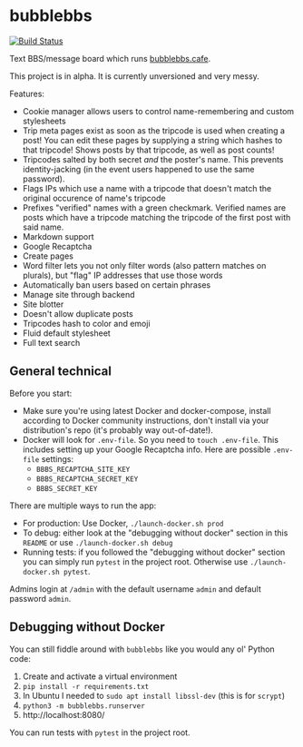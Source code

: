 # bubblebbs

[![Build
Status](https://travis-ci.org/lily-mayfield/bubblebbs.svg?branch=master)](https://travis-ci.org/lily-mayfield/bubblebbs)

Text BBS/message board which runs [bubblebbs.cafe](http://bubblebbs.cafe).

This project is in alpha. It is currently unversioned and very messy.

Features:

  * Cookie manager allows users to control name-remembering and custom
    stylesheets
  * Trip meta pages exist as soon as the tripcode is used when creating a post!
    You can edit these pages by supplying a string which hashes to that
    tripcode! Shows posts by that tripcode, as well as post counts!
  * Tripcodes salted by both secret *and* the poster's name. This prevents
    identity-jacking (in the event users happened to use the same password).
  * Flags IPs which use a name with a tripcode that doesn't match the original
    occurence of name's tripcode
  * Prefixes "verified" names with a green checkmark. Verified names are posts
    which have a tripcode matching the tripcode of the first post with said name.
  * Markdown support
  * Google Recaptcha
  * Create pages
  * Word filter lets you not only filter words (also pattern matches on
    plurals), but "flag" IP addresses that use those words
  * Automatically ban users based on certain phrases
  * Manage site through backend
  * Site blotter
  * Doesn't allow duplicate posts
  * Tripcodes hash to color and emoji
  * Fluid default stylesheet
  * Full text search

## General technical

Before you start:

  * Make sure you're using latest Docker and docker-compose, install according to
    Docker community instructions, don't install via your distribution's repo (it's
    probably way out-of-date!).
  * Docker will look for `.env-file`. So you need to `touch .env-file`. This
    includes setting up your Google Recaptcha info. Here are possible
    `.env-file` settings:
    * `BBBS_RECAPTCHA_SITE_KEY`
    * `BBBS_RECAPTCHA_SECRET_KEY`
    * `BBBS_SECRET_KEY`

There are multiple ways to run the app:

  * For production: Use Docker, `./launch-docker.sh prod`
  * To debug: either look at the "debugging without docker" section in this
    `README` or use `./launch-docker.sh debug`
  * Running tests: if you followed the "debugging without docker" section you
    can simply run `pytest` in the project root. Otherwise use
    `./launch-docker.sh pytest`.

Admins login at `/admin` with the default username `admin` and default password `admin`.

## Debugging without Docker

You can still fiddle around with `bubblebbs` like you would any ol' Python code:

  1. Create and activate a virtual environment
  1. `pip install -r requirements.txt`
  1. In Ubuntu I needed to `sudo apt install libssl-dev` (this is for `scrypt`)
  1. `python3 -m bubblebbs.runserver`
  1. http://localhost:8080/

You can run tests with `pytest` in the project root.
